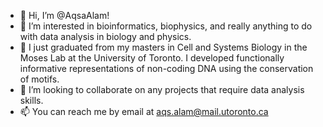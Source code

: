 - 👋 Hi, I’m @AqsaAlam! 
- 👀 I’m interested in bioinformatics, biophysics, and really anything to do with data analysis in biology and physics.
- 🌱 I just graduated from my masters in Cell and Systems Biology in the Moses Lab at the University of Toronto. 
      I developed functionally informative representations of non-coding DNA using the conservation of motifs.
- 💞️ I’m looking to collaborate on any projects that require data analysis skills.
- 📫 You can reach me by email at aqs.alam@mail.utoronto.ca

<!---
AqsaAlam/AqsaAlam is a ✨ special ✨ repository because its `README.md` (this file) appears on your GitHub profile.
You can click the Preview link to take a look at your changes.
--->
